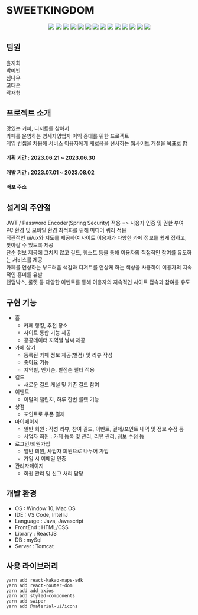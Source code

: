 # SWEETKINGDOM
<div align="center">
	<img src="https://img.shields.io/badge/Java-FF160B?style=for-the-badge&logo=Conda-Forge&logoColor=white" />
	<img src="https://img.shields.io/badge/Spring Boot-6DB33F?style=for-the-badge&logo=Java&logoColor=white" />
 	<img src="https://img.shields.io/badge/Javascript-F7DF1E?style=for-the-badge&logo=Javascript&logoColor=white" />
 	<img src="https://img.shields.io/badge/React-61DAFB?style=for-the-badge&logo=React&logoColor=white" />
	<img src="https://img.shields.io/badge/React Native-09D3AC?style=for-the-badge&logo=Create React App&logoColor=white" />
	<img src="https://img.shields.io/badge/HTML5-E34F26?style=for-the-badge&logo=HTML5&logoColor=white" />
 	<img src="https://img.shields.io/badge/SASS-CC6699?style=for-the-badge&logo=Sass&logoColor=white" />
	<img src="https://img.shields.io/badge/SCSS-CC6699?style=for-the-badge&logo=Sass&logoColor=white" />
	<img src="https://img.shields.io/badge/CSS-3-1572B6?style=for-the-badge&logo=CSS3&logoColor=white" />
 	<img src="https://img.shields.io/badge/MySQL-4479A1?style=for-the-badge&logo=MySQL&logoColor=white" />
 	<img src="https://img.shields.io/badge/Firebase-FFCA28?style=for-the-badge&logo=firebase&logoColor=white" />
	<img src="https://img.shields.io/badge/Git-F05032?style=for-the-badge&logo=Git&logoColor=white" />
	<img src="https://img.shields.io/badge/GitHub-181717?style=for-the-badge&logo=GitHub&logoColor=white" />
  	<img src="https://img.shields.io/badge/AWS-FF9900?style=for-the-badge&logo=AmazonAWS&logoColor=white" />
</div>  



  

## 팀원
윤지희  
박예빈  
심나우  
고태훈  
곽재형   


    

## 프로젝트 소개
맛있는 커피, 디저트를 찾아서  
카페를 운영하는 영세자영업자 이익 증대를 위한 프로젝트  
게임 컨셉을 차용해 서비스 이용자에게 새로움을 선사하는 웹사이트 개설을 목표로 함    

#### 기획 기간 : 2023.06.21 ~ 2023.06.30  
#### 개발 기간 : 2023.07.01 ~ 2023.08.02

#### 배포 주소



    
## 설계의 주안점
JWT / Password Encoder(Spring Security) 적용 => 사용자 인증 및 권한 부여  
PC 환경 및 모바일 환경 최적화를 위해 미디어 쿼리 적용  
직관적인 ui/ux와 지도를 제공하여 사이트 이용자가 다양한 카페 정보를 쉽게 접하고, 찾아갈 수 있도록 제공  
단순 정보 제공에 그치지 않고 길드, 퀘스트 등을 통해 이용자의 직접적인 참여를 유도하는 서비스를 제공  
카페를 연상하는 부드러움 색감과 디저트를 연상케 하는 색상을 사용하여 이용자의 지속적인 흥미를 유발  
랜덤박스, 룰렛 등 다양한 이벤트를 통해 이용자의 지속적인 사이트 접속과 참여를 유도    

  

## 구현 기능
* 홈
  * 카페 랭킹, 추천 장소
  * 사이트 통합 기능 제공
  * 공공데이터 지역별 날씨 제공
* 카페 찾기
  * 등록된 카페 정보 제공(별점) 및 리뷰 작성
  * 좋아요 기능
  * 지역별, 인기순, 별점순 필터 적용 
* 길드
  * 새로운 길드 개설 및 기존 길드 참여
* 이벤트
  * 이달의 챌린지, 하루 한번 룰렛 기능 
* 상점
  * 포인트로 쿠폰 결제 
* 마이페이지
  * 일반 회원 : 작성 리뷰, 참여 길드, 이벤트, 결제/포인트 내역 및 정보 수정 등
  * 사업자 회원 : 카페 등록 및 관리, 리뷰 관리, 정보 수정 등
* 로그인/회원가입
  * 일반 회원, 사업자 회원으로 나누어 가입
  * 가입 시 이메일 인증
* 관리자페이지
  * 회원 관리 및 신고 처리 담당
 

  

## 개발 환경
* OS : Window 10, Mac OS
* IDE : VS Code, IntelliJ
* Language : Java, Javascript
* FrontEnd : HTML/CSS
* Library : ReactJS
* DB : mySql
* Server : Tomcat


    

## 사용 라이브러리
```
yarn add react-kakao-maps-sdk
yarn add react-router-dom
yarn add add axios
yarn add styled-components
yarn add swiper
yarn add @material-ui/icons
```
